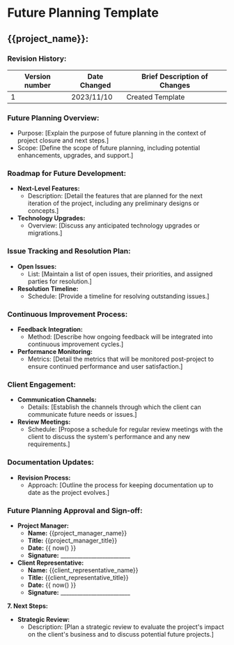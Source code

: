 
# Future Planning Template

## {{project_name}}:

### Revision History:
| Version number | Date Changed   | Brief Description of Changes |
|----------------|----------------|------------------------------|
| 1              | 2023/11/10     | Created Template             |

### Future Planning Overview:
- Purpose: [Explain the purpose of future planning in the context of project closure and next steps.]
- Scope: [Define the scope of future planning, including potential enhancements, upgrades, and support.]

### Roadmap for Future Development:
- **Next-Level Features:**
    - Description: [Detail the features that are planned for the next iteration of the project, including any preliminary designs or concepts.]
- **Technology Upgrades:**
    - Overview: [Discuss any anticipated technology upgrades or migrations.]

### Issue Tracking and Resolution Plan:
- **Open Issues:**
    - List: [Maintain a list of open issues, their priorities, and assigned parties for resolution.]
- **Resolution Timeline:**
    - Schedule: [Provide a timeline for resolving outstanding issues.]

### Continuous Improvement Process:
- **Feedback Integration:**
    - Method: [Describe how ongoing feedback will be integrated into continuous improvement cycles.]
- **Performance Monitoring:**
    - Metrics: [Detail the metrics that will be monitored post-project to ensure continued performance and user satisfaction.]

### Client Engagement:
- **Communication Channels:**
    - Details: [Establish the channels through which the client can communicate future needs or issues.]
- **Review Meetings:**
    - Schedule: [Propose a schedule for regular review meetings with the client to discuss the system's performance and any new requirements.]

### Documentation Updates:
- **Revision Process:**
    - Approach: [Outline the process for keeping documentation up to date as the project evolves.]

### Future Planning Approval and Sign-off:
- **Project Manager:**
    - **Name:** {{project_manager_name}}
    - **Title:** {{project_manager_title}}
    - **Date:** {{ now() }}
    - **Signature:** _________________________
- **Client Representative:**
    - **Name:** {{client_representative_name}}
    - **Title:** {{client_representative_title}}
    - **Date:** {{ now() }}
    - **Signature:** _________________________

**7. Next Steps:**
   - **Strategic Review:**
     - Description: [Plan a strategic review to evaluate the project's impact on the client's business and to discuss potential future projects.]